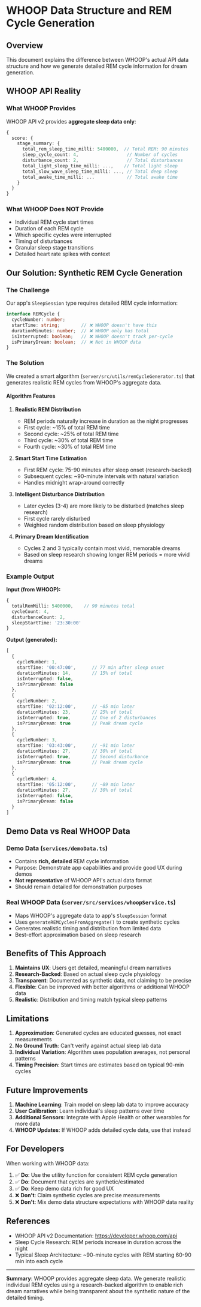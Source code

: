 # WHOOP Data Structure and REM Cycle Generation

## Overview

This document explains the difference between WHOOP's actual API data structure and how we generate detailed REM cycle information for dream generation.

## WHOOP API Reality

### What WHOOP Provides

WHOOP API v2 provides **aggregate sleep data only**:

```typescript
{
  score: {
    stage_summary: {
      total_rem_sleep_time_milli: 5400000,  // Total REM: 90 minutes
      sleep_cycle_count: 4,                  // Number of cycles
      disturbance_count: 2,                  // Total disturbances
      total_light_sleep_time_milli: ...,    // Total light sleep
      total_slow_wave_sleep_time_milli: ..., // Total deep sleep
      total_awake_time_milli: ...            // Total awake time
    }
  }
}
```

### What WHOOP Does NOT Provide

- Individual REM cycle start times
- Duration of each REM cycle
- Which specific cycles were interrupted
- Timing of disturbances
- Granular sleep stage transitions
- Detailed heart rate spikes with context

## Our Solution: Synthetic REM Cycle Generation

### The Challenge

Our app's `SleepSession` type requires detailed REM cycle information:

```typescript
interface REMCycle {
  cycleNumber: number;
  startTime: string;        // ❌ WHOOP doesn't have this
  durationMinutes: number;  // ❌ WHOOP only has total
  isInterrupted: boolean;   // ❌ WHOOP doesn't track per-cycle
  isPrimaryDream: boolean;  // ❌ Not in WHOOP data
}
```

### The Solution

We created a smart algorithm (`server/src/utils/remCycleGenerator.ts`) that generates realistic REM cycles from WHOOP's aggregate data.

#### Algorithm Features

1. **Realistic REM Distribution**
   - REM periods naturally increase in duration as the night progresses
   - First cycle: ~15% of total REM time
   - Second cycle: ~25% of total REM time
   - Third cycle: ~30% of total REM time
   - Fourth cycle: ~30% of total REM time

2. **Smart Start Time Estimation**
   - First REM cycle: 75-90 minutes after sleep onset (research-backed)
   - Subsequent cycles: ~90-minute intervals with natural variation
   - Handles midnight wrap-around correctly

3. **Intelligent Disturbance Distribution**
   - Later cycles (3-4) are more likely to be disturbed (matches sleep research)
   - First cycle rarely disturbed
   - Weighted random distribution based on sleep physiology

4. **Primary Dream Identification**
   - Cycles 2 and 3 typically contain most vivid, memorable dreams
   - Based on sleep research showing longer REM periods = more vivid dreams

### Example Output

**Input (from WHOOP):**
```typescript
{
  totalRemMilli: 5400000,    // 90 minutes total
  cycleCount: 4,
  disturbanceCount: 2,
  sleepStartTime: '23:30:00'
}
```

**Output (generated):**
```typescript
[
  {
    cycleNumber: 1,
    startTime: '00:47:00',      // 77 min after sleep onset
    durationMinutes: 14,        // 15% of total
    isInterrupted: false,
    isPrimaryDream: false
  },
  {
    cycleNumber: 2,
    startTime: '02:12:00',      // ~85 min later
    durationMinutes: 23,        // 25% of total
    isInterrupted: true,        // One of 2 disturbances
    isPrimaryDream: true        // Peak dream cycle
  },
  {
    cycleNumber: 3,
    startTime: '03:43:00',      // ~91 min later
    durationMinutes: 27,        // 30% of total
    isInterrupted: true,        // Second disturbance
    isPrimaryDream: true        // Peak dream cycle
  },
  {
    cycleNumber: 4,
    startTime: '05:12:00',      // ~89 min later
    durationMinutes: 27,        // 30% of total
    isInterrupted: false,
    isPrimaryDream: false
  }
]
```

## Demo Data vs Real WHOOP Data

### Demo Data (`services/demoData.ts`)

- Contains **rich, detailed** REM cycle information
- Purpose: Demonstrate app capabilities and provide good UX during demos
- **Not representative** of WHOOP API's actual data format
- Should remain detailed for demonstration purposes

### Real WHOOP Data (`server/src/services/whoopService.ts`)

- Maps WHOOP's aggregate data to app's `SleepSession` format
- Uses `generateREMCyclesFromAggregate()` to create synthetic cycles
- Generates realistic timing and distribution from limited data
- Best-effort approximation based on sleep research

## Benefits of This Approach

1. **Maintains UX**: Users get detailed, meaningful dream narratives
2. **Research-Backed**: Based on actual sleep cycle physiology
3. **Transparent**: Documented as synthetic data, not claiming to be precise
4. **Flexible**: Can be improved with better algorithms or additional WHOOP data
5. **Realistic**: Distribution and timing match typical sleep patterns

## Limitations

1. **Approximation**: Generated cycles are educated guesses, not exact measurements
2. **No Ground Truth**: Can't verify against actual sleep lab data
3. **Individual Variation**: Algorithm uses population averages, not personal patterns
4. **Timing Precision**: Start times are estimates based on typical 90-min cycles

## Future Improvements

1. **Machine Learning**: Train model on sleep lab data to improve accuracy
2. **User Calibration**: Learn individual's sleep patterns over time
3. **Additional Sensors**: Integrate with Apple Health or other wearables for more data
4. **WHOOP Updates**: If WHOOP adds detailed cycle data, use that instead

## For Developers

When working with WHOOP data:

1. ✅ **Do**: Use the utility function for consistent REM cycle generation
2. ✅ **Do**: Document that cycles are synthetic/estimated
3. ✅ **Do**: Keep demo data rich for good UX
4. ❌ **Don't**: Claim synthetic cycles are precise measurements
5. ❌ **Don't**: Mix demo data structure expectations with WHOOP data reality

## References

- WHOOP API v2 Documentation: https://developer.whoop.com/api
- Sleep Cycle Research: REM periods increase in duration across the night
- Typical Sleep Architecture: ~90-minute cycles with REM starting 60-90 min into each cycle

---

**Summary**: WHOOP provides aggregate sleep data. We generate realistic individual REM cycles using a research-backed algorithm to enable rich dream narratives while being transparent about the synthetic nature of the detailed timing.
